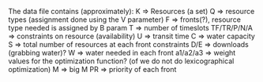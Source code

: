 The data file contains (approximately):
K => Resources (a set)
Q => resource types (assignment done using the V parameter)
F => fronts(?), resource type needed is assigned by B param
T => number of timeslots
TF/TR/P/N/A => constraints on resource (availability)
U => transit time
C => water capacity
S => total number of resources at each front constraints
D/E => downloads (grabbing water)?
W => water needed in each front
a1/a2/a3 => weight values for the optimization function? (of we do not do lexicographical optimization)
M => big M
PR => priority of each front